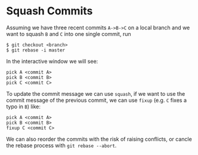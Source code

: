 # Squash Commits

Assuming we have three recent commits `A->B->C` on a local branch and we want to squash `B` and `C` into one single commit, run

```console
$ git checkout <branch>
$ git rebase -i master
```

In the interactive window we will see:

```
pick A <commit A>
pick B <commit B>
pick C <commit C>
```

To update the commit message we can use `squash`, if we want to use the commit message of the previous commit, we can use `fixup` (e.g. `C` fixes a typo in `B`) like:

```
pick A <commit A>
pick B <commit B>
fixup C <commit C>
```

We can also reorder the commits with the risk of raising conflicts, or cancle the rebase process with `git rebase --abort`.
